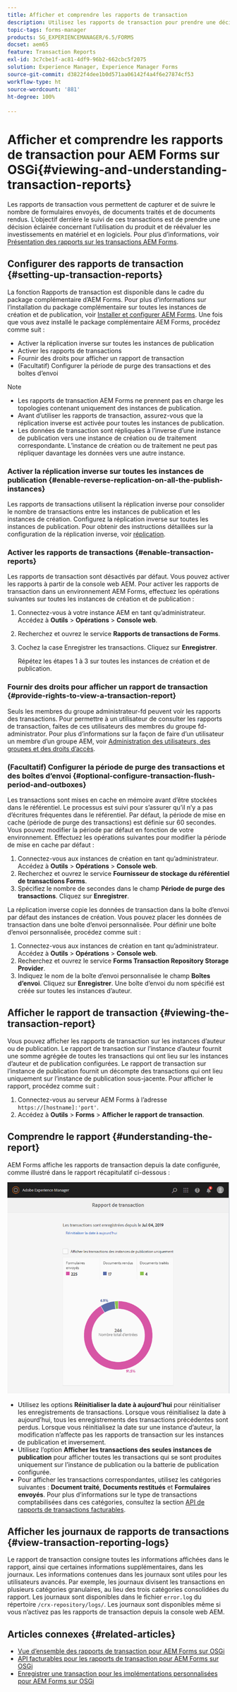 ```yaml
---
title: Afficher et comprendre les rapports de transaction
description: Utilisez les rapports de transaction pour prendre une décision éclairée sur l’utilisation du produit et rééquilibrer les investissements en matériel et en logiciels.
topic-tags: forms-manager
products: SG_EXPERIENCEMANAGER/6.5/FORMS
docset: aem65
feature: Transaction Reports
exl-id: 3c7cbe1f-ac81-4df9-96b2-662cbc5f2075
solution: Experience Manager, Experience Manager Forms
source-git-commit: d3822f4dee1b0d571aa06142f4a4f6e27874cf53
workflow-type: ht
source-wordcount: '881'
ht-degree: 100%

---
```


# Afficher et comprendre les rapports de transaction pour AEM Forms sur OSGi{#viewing-and-understanding-transaction-reports}

Les rapports de transaction vous permettent de capturer et de suivre le nombre de formulaires envoyés, de documents traités et de documents rendus. L’objectif derrière le suivi de ces transactions est de prendre une décision éclairée concernant l’utilisation du produit et de réévaluer les investissements en matériel et en logiciels. Pour plus d’informations, voir [Présentation des rapports sur les transactions AEM Forms](../../forms/using/transaction-reports-overview.md).

## Configurer des rapports de transaction  {#setting-up-transaction-reports}

La fonction Rapports de transaction est disponible dans le cadre du package complémentaire d’AEM Forms. Pour plus d’informations sur l’installation du package complémentaire sur toutes les instances de création et de publication, voir [Installer et configurer AEM Forms](/help/forms/using/installing-configuring-aem-forms-osgi.md). Une fois que vous avez installé le package complémentaire AEM Forms, procédez comme suit :

* Activer la réplication inverse sur toutes les instances de publication
* Activer les rapports de transactions
* Fournir des droits pour afficher un rapport de transaction
* (Facultatif) Configurer la période de purge des transactions et des boîtes d’envoi [](/help/forms/using/installing-configuring-aem-forms-osgi.md)

>[!NOTE]
>
>* Les rapports de transaction AEM Forms ne prennent pas en charge les topologies contenant uniquement des instances de publication.
>* Avant d’utiliser les rapports de transaction, assurez-vous que la réplication inverse est activée pour toutes les instances de publication.
>* Les données de transaction sont répliquées à l’inverse d’une instance de publication vers une instance de création ou de traitement correspondante. L’instance de création ou de traitement ne peut pas répliquer davantage les données vers une autre instance.
>

### Activer la réplication inverse sur toutes les instances de publication {#enable-reverse-replication-on-all-the-publish-instances}

Les rapports de transactions utilisent la réplication inverse pour consolider le nombre de transactions entre les instances de publication et les instances de création. Configurez la réplication inverse sur toutes les instances de publication. Pour obtenir des instructions détaillées sur la configuration de la réplication inverse, voir [réplication](/help/sites-deploying/replication.md).

### Activer les rapports de transactions {#enable-transaction-reports}

Les rapports de transaction sont désactivés par défaut. Vous pouvez activer les rapports à partir de la console web AEM. Pour activer les rapports de transaction dans un environnement AEM Forms, effectuez les opérations suivantes sur toutes les instances de création et de publication :

1. Connectez-vous à votre instance AEM en tant qu’administrateur. Accédez à **Outils** > **Opérations** > **Console web**.
1. Recherchez et ouvrez le service **Rapports de transactions de Forms**.
1. Cochez la case Enregistrer les transactions. Cliquez sur **Enregistrer**.

   Répétez les étapes 1 à 3 sur toutes les instances de création et de publication.

### Fournir des droits pour afficher un rapport de transaction {#provide-rights-to-view-a-transaction-report}

Seuls les membres du groupe administrateur-fd peuvent voir les rapports des transactions. Pour permettre à un utilisateur de consulter les rapports de transaction, faites de ces utilisateurs des membres du groupe fd-administrator. Pour plus d’informations sur la façon de faire d’un utilisateur un membre d’un groupe AEM, voir [Administration des utilisateurs, des groupes et des droits d’accès](/help/sites-administering/user-group-ac-admin.md).

### (Facultatif) Configurer la période de purge des transactions et des boîtes d’envoi {#optional-configure-transaction-flush-period-and-outboxes}

Les transactions sont mises en cache en mémoire avant d’être stockées dans le référentiel. Le processus est suivi pour s’assurer qu’il n’y a pas d’écritures fréquentes dans le référentiel. Par défaut, la période de mise en cache (période de purge des transactions) est définie sur 60 secondes. Vous pouvez modifier la période par défaut en fonction de votre environnement. Effectuez les opérations suivantes pour modifier la période de mise en cache par défaut :

1. Connectez-vous aux instances de création en tant qu’administrateur. Accédez à **Outils** > **Opérations** > **Console web**.
1. Recherchez et ouvrez le service **Fournisseur de stockage du référentiel de transactions Forms**.
1. Spécifiez le nombre de secondes dans le champ **Période de purge des transactions**. Cliquez sur **Enregistrer**.

La réplication inverse copie les données de transaction dans la boîte d’envoi par défaut des instances de création. Vous pouvez placer les données de transaction dans une boîte d’envoi personnalisée. Pour définir une boîte d’envoi personnalisée, procédez comme suit :

1. Connectez-vous aux instances de création en tant qu’administrateur. Accédez à **Outils** > **Opérations** > **Console web**.
1. Recherchez et ouvrez le service **Forms Transaction Repository Storage Provider**.
1. Indiquez le nom de la boîte d’envoi personnalisée le champ **Boîtes dʼenvoi**. Cliquez sur **Enregistrer**. Une boîte d’envoi du nom spécifié est créée sur toutes les instances d’auteur.

## Afficher le rapport de transaction {#viewing-the-transaction-report}

Vous pouvez afficher les rapports de transaction sur les instances d’auteur ou de publication. Le rapport de transaction sur l’instance d’auteur fournit une somme agrégée de toutes les transactions qui ont lieu sur les instances d’auteur et de publication configurées. Le rapport de transaction sur l’instance de publication fournit un décompte des transactions qui ont lieu uniquement sur l’instance de publication sous-jacente. Pour afficher le rapport, procédez comme suit :

1. Connectez-vous au serveur AEM Forms à lʼadresse `https://[hostname]:'port'`.
1. Accédez à **Outils** > **Forms** > **Afficher le rapport de transaction**.

## Comprendre le rapport {#understanding-the-report}

AEM Forms affiche les rapports de transaction depuis la date configurée, comme illustré dans le rapport récapitulatif ci-dessous :

![sample-transaction-report-author](assets/sample-transaction-report-author.png)

* Utilisez les options **Réinitialiser la date à aujourd’hui** pour réinitialiser les enregistrements de transactions. Lorsque vous réinitialisez la date à aujourd’hui, tous les enregistrements des transactions précédentes sont perdus. Lorsque vous réinitialisez la date sur une instance d’auteur, la modification n’affecte pas les rapports de transaction sur les instances de publication et inversement.
* Utilisez lʼoption **Afficher les transactions des seules instances de publication** pour afficher toutes les transactions qui se sont produites uniquement sur l’instance de publication ou la batterie de publication configurée.
* Pour afficher les transactions correspondantes, utilisez les catégories suivantes : **Document traité**, **Documents restitués** et **Formulaires envoyés**. Pour plus dʼinformations sur le type de transactions comptabilisées dans ces catégories, consultez la section [API de rapports de transactions facturables](../../forms/using/transaction-reports-billable-apis.md).

## Afficher les journaux de rapports de transactions {#view-transaction-reporting-logs}

Le rapport de transaction consigne toutes les informations affichées dans le rapport, ainsi que certaines informations supplémentaires, dans les journaux. Les informations contenues dans les journaux sont utiles pour les utilisateurs avancés. Par exemple, les journaux divisent les transactions en plusieurs catégories granulaires, au lieu des trois catégories consolidées du rapport. Les journaux sont disponibles dans le fichier `error.log` du répertoire `/crx-repository/logs/`. Les journaux sont disponibles même si vous n’activez pas les rapports de transaction depuis la console web AEM.

## Articles connexes {#related-articles}

* [Vue d’ensemble des rapports de transaction pour AEM Forms sur OSGi](../../forms/using/transaction-reports-overview.md)
* [API facturables pour les rapports de transaction pour AEM Forms sur OSGi](../../forms/using/transaction-reports-billable-apis.md)
* [Enregistrer une transaction pour les implémentations personnalisées pour AEM Forms sur OSGi](/help/forms/using/record-transaction-custom-implementation.md)
